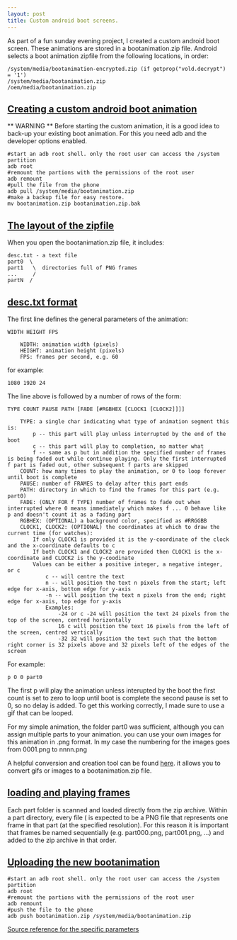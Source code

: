 ```yaml
---
layout: post
title: Custom android boot screens.
---
```


As part of a fun sunday evening project, I created a custom android boot screen. These animations are stored in a bootanimation.zip file. Android selects a boot animation zipfile from the following locations, in order:
~~~
/system/media/bootanimation-encrypted.zip (if getprop("vold.decrypt") = '1')
/system/media/bootanimation.zip
/oem/media/bootanimation.zip
~~~

## [Creating a custom android boot animation](#custom-boot-animation)

** WARNING **
Before starting the custom animation, it is a good idea to back-up your existing boot animation. For this you need adb and the developer options enabled.
~~~
#start an adb root shell. only the root user can access the /system partition
adb root
#remount the partions with the permissions of the root user
adb remount
#pull the file from the phone
adb pull /system/media/bootanimation.zip
#make a backup file for easy restore.
mv bootanimation.zip bootanimation.zip.bak
~~~

## [The layout of the zipfile](#zipfile-layout)
When you open the bootanimation.zip file, it includes:
~~~
desc.txt - a text file
part0  \
part1   \  directories full of PNG frames
...     /
partN  /
~~~

## [desc.txt format](#desc-format)

The first line defines the general parameters of the animation:
~~~
WIDTH HEIGHT FPS

    WIDTH: animation width (pixels)
    HEIGHT: animation height (pixels)
    FPS: frames per second, e.g. 60
~~~

for example:
~~~
1080 1920 24
~~~

The line above is followed by a number of rows of the form:
~~~
TYPE COUNT PAUSE PATH [FADE [#RGBHEX [CLOCK1 [CLOCK2]]]]

    TYPE: a single char indicating what type of animation segment this is:
        p -- this part will play unless interrupted by the end of the boot
        c -- this part will play to completion, no matter what
        f -- same as p but in addition the specified number of frames is being faded out while continue playing. Only the first interrupted f part is faded out, other subsequent f parts are skipped
    COUNT: how many times to play the animation, or 0 to loop forever until boot is complete
    PAUSE: number of FRAMES to delay after this part ends
    PATH: directory in which to find the frames for this part (e.g. part0)
    FADE: (ONLY FOR f TYPE) number of frames to fade out when interrupted where 0 means immediately which makes f ... 0 behave like p and doesn't count it as a fading part
    RGBHEX: (OPTIONAL) a background color, specified as #RRGGBB
    CLOCK1, CLOCK2: (OPTIONAL) the coordinates at which to draw the current time (for watches):
        If only CLOCK1 is provided it is the y-coordinate of the clock and the x-coordinate defaults to c
        If both CLOCK1 and CLOCK2 are provided then CLOCK1 is the x-coordinate and CLOCK2 is the y-coodinate
        Values can be either a positive integer, a negative integer, or c
            c -- will centre the text
            n -- will position the text n pixels from the start; left edge for x-axis, bottom edge for y-axis
            -n -- will position the text n pixels from the end; right edge for x-axis, top edge for y-axis
            Examples:
                -24 or c -24 will position the text 24 pixels from the top of the screen, centred horizontally
                16 c will position the text 16 pixels from the left of the screen, centred vertically
                -32 32 will position the text such that the bottom right corner is 32 pixels above and 32 pixels left of the edges of the screen
~~~

For example:
~~~
p O 0 part0
~~~

The first p will play the animation unless interupted by the boot
the first count is set to zero to loop until boot is complete
the second pause is set to 0, so no delay is added. To get this working correctly, I made sure to use a gif that can be looped.

For my simple animation, the folder part0 was sufficient, although you can assign multiple parts to your animation. you can use your own images for this animation in .png format. In my case the numbering for the images goes from 0001.png to nnnn.png

A helpful conversion and creation tool can be found [here](https://github.com/iamantony/create_android_bootanimation). it allows you to convert gifs or images to a bootanimation.zip file. 
 
## [loading and playing frames](#loading-and-playing)

Each part folder is scanned and loaded directly from the zip archive. Within a part directory, every file ( is expected to be a PNG file that represents one frame in that part (at the specified resolution). For this reason it is important that frames be named sequentially (e.g. part000.png, part001.png, ...) and added to the zip archive in that order.

## [Uploading the new bootanimation](#uploading-animation)
~~~
#start an adb root shell. only the root user can access the /system partition
adb root
#remount the partions with the permissions of the root user
adb remount
#push the file to the phone
adb push bootanimation.zip /system/media/bootanimation.zip
~~~

[Source reference for the specific parameters](https://android.googlesource.com/platform/frameworks/base/+/master/cmds/bootanimation/FORMAT.md)

